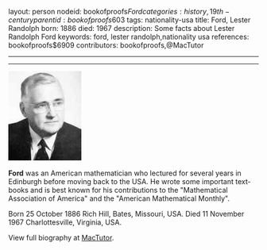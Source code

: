 layout: person
nodeid: bookofproofs$Ford
categories: history,19th-century
parentid: bookofproofs$603
tags: nationality-usa
title: Ford, Lester Randolph
born: 1886
died: 1967
description: Some facts about Lester Randolph Ford
keywords: ford, lester randolph,nationality usa
references: bookofproofs$6909
contributors: bookofproofs,@MacTutor

---


---

![Ford.jpg](https://github.com/bookofproofs/bookofproofs.github.io/blob/main/_sources/_assets/images/portraits/Ford.jpg?raw=true)

**Ford** was an American mathematician who lectured for several years in Edinburgh before moving back to the USA. He wrote some important text-books and is best known for his contributions to the "Mathematical Association of America" and the "American Mathematical Monthly".

Born 25 October 1886 Rich Hill, Bates, Missouri, USA. Died 11 November 1967 Charlottesville, Virginia, USA.


View full biography at [MacTutor](https://mathshistory.st-andrews.ac.uk/Biographies/Ford/).